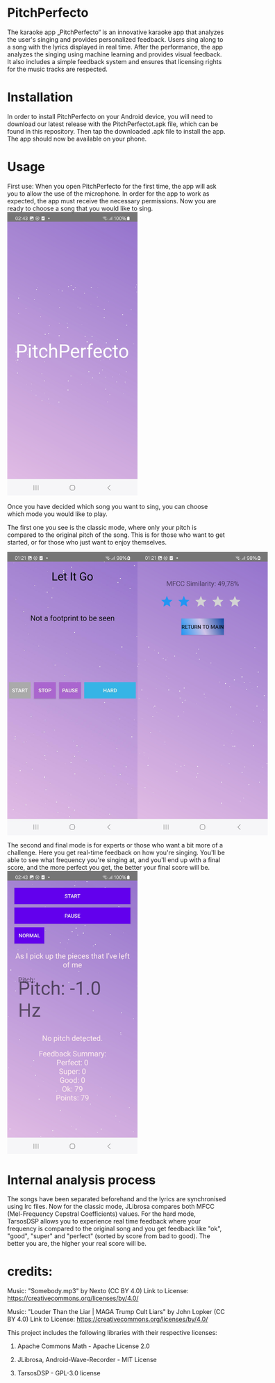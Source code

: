 

# PitchPerfecto
The karaoke app „PitchPerfecto“ is an innovative karaoke app that analyzes the user's singing and provides personalized feedback. Users sing along to a song with the lyrics displayed in real time. After the performance, the app analyzes the singing using machine learning and provides visual feedback. It also includes a simple feedback system and ensures that licensing rights for the music tracks are respected.
 


# Installation
In order to install PitchPerfecto on your Android device, you will need to download our latest release with the PitchPerfectot.apk file, which can be found in this repository. Then tap the downloaded .apk file to install the app. The app should now be available on your phone.


# Usage
First use: When you open PitchPerfecto for the first time, the app will ask you to allow the use of the microphone. In order for the app to work as expected, the app must receive the necessary permissions. Now you are ready to choose a song that you would like to sing.
<img src="Screenshot_Startbildschirm.jpg" alt="Startbildschirm" width="300"> 




Once you have decided which song you want to sing, you can choose which mode you would like to play.

The first one you see is the classic mode, where only your pitch is compared to the original pitch of the song. This is for those who want to get started, or for those who just want to enjoy themselves.

<div style="display: flex; justify-content: space-between;">
  <img src="Screenshot_leichtermodus.jpeg" alt="easymode" width="300">
  <img src="Screenshot_Resultat.jpg" alt="result" width="300">
</div>






The second and final mode is for experts or those who want a bit more of a challenge. Here you get real-time feedback on how you're singing. You'll be able to see what frequency you're singing at, and you'll end up with a final score, and the more perfect you get, the better your final score will be.
<img src="Screenshot_hardmodus.jpg" alt="hardmode" width="300">

# Internal analysis process
The songs have been separated beforehand and the lyrics are synchronised using lrc files. Now for the classic mode, JLibrosa compares both MFCC (Mel-Frequency Cepstral Coefficients) values. For the hard mode, TarsosDSP allows you to experience real time feedback where your frequency is compared to the original song and you get feedback like "ok", "good", "super" and "perfect" (sorted by score from bad to good). The better you are, the higher your real score will be.


# credits:
Music: "Somebody.mp3" by Nexto (CC BY 4.0) 
Link to License: https://creativecommons.org/licenses/by/4.0/

Music: "Louder Than the Liar | MAGA Trump Cult Liars" by John Lopker (CC BY 4.0)
Link to License: https://creativecommons.org/licenses/by/4.0/

This project includes the following libraries with their respective licenses:

  1. Apache Commons Math - Apache License 2.0

  2. JLibrosa, Android-Wave-Recorder - MIT License

  3. TarsosDSP - GPL-3.0 license

